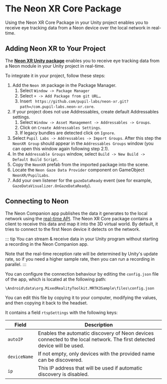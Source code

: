 # The Neon XR Core Package

Using the Neon XR Core Package in your Unity project enables you to receive eye tracking data from a Neon device over the local network in real-time.

## Adding Neon XR to Your Project

The [**Neon XR Unity package**](https://github.com/pupil-labs/neon-xr) enables you to receive eye tracking data from a Neon module in your Unity project in real-time.

To integrate it in your project, follow these steps:

1. Add the `Neon XR` package in the Package Manager.
   1. Select `Window -> Package Manager`
   2. Select `+ -> Add Package from git URL…`
   3. Insert ` https://github.com/pupil-labs/neon-xr.git?path=/com.pupil-labs.neon-xr.core`.
1. If your project does not use Addressables, create default Addressables settings.
   1. Select `Window -> Asset Management -> Addressables -> Groups`.
   2. Click on `Create Addressables Settings`.
   3. If legacy bundles are detected click on `Ignore`.
1. Select `Pupil Labs -> Addressables -> Import Groups`. After this step the `NeonXR Group` should appear in the `Addressables Groups` window (you can open this window again following step 2.1).
1. In the `Addressable Groups` window, select `Build -> New Build -> Default Build Script`.
1. Copy the `NeonXR` prefab from the imported package into the scene.
1. Locate the `Neon Gaze Data Provider` component on GameObject `NeonXR/PupilLabs`.
1. Add your own listener for the `gazeDataReady` event (see for example, `GazeDataVisualizer.OnGazeDataReady`).

## Connecting to Neon

The Neon Companion app publishes the data it generates to the local network using the [real-time API](/real-time-api/tutorials/). The Neon XR Core package contains a client to receive this data and map it into the 3D virtual world. By default, it tries to connect to the first Neon device it detects on the network.

::: tip
You can stream & receive data in your Unity program without starting a recording in the Neon Companion app.

Note that the real-time reception rate will be determined by Unity's update rate, so if you need a higher sample rate, then you can run a recording in parallel.
:::

You can configure the connection behaviour by editing the `config.json` file of the app, which is located at the following path:

```
\Android\data\org.MixedRealityToolkit.MRTK3Sample\files\config.json
```

You can edit this file by copying it to your computer, modifying the values, and then copying it back to the headset.

It contains a field `rtspSettings` with the following keys:

| Field        | Description                                                                                                             |
| ------------ | ----------------------------------------------------------------------------------------------------------------------- |
| `autoIP`     | Enables the automatic discovery of Neon devices connected to the local network. The first detected device will be used. |
| `deviceName` | If not empty, only devices with the provided name can be discovered.                                                    |
| `ip`         | This IP address that will be used if automatic discovery is disabled.                                                   |

